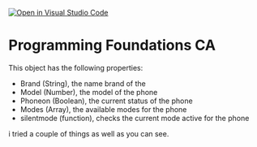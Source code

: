 [![Open in Visual Studio Code](https://classroom.github.com/assets/open-in-vscode-c66648af7eb3fe8bc4f294546bfd86ef473780cde1dea487d3c4ff354943c9ae.svg)](https://classroom.github.com/online_ide?assignment_repo_id=9765861&assignment_repo_type=AssignmentRepo)
# Programming Foundations CA

This object has the following properties:
- Brand (String), the name brand of the 
- Model (Number), the model of the phone
- Phoneon (Boolean), the current status of the phone
- Modes (Array), the available modes for the phone
- silentmode (function), checks the current mode active for the phone

i tried a couple of things as well as you can see.